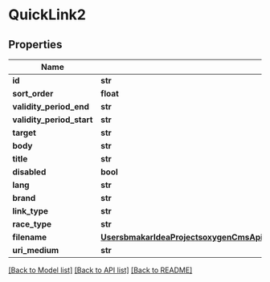# QuickLink2

## Properties
Name | Type | Description | Notes
------------ | ------------- | ------------- | -------------
**id** | **str** |  | [optional] 
**sort_order** | **float** |  | [optional] 
**validity_period_end** | **str** |  | [optional] 
**validity_period_start** | **str** |  | [optional] 
**target** | **str** |  | [optional] 
**body** | **str** |  | [optional] 
**title** | **str** |  | [optional] 
**disabled** | **bool** |  | [optional] 
**lang** | **str** |  | [optional] 
**brand** | **str** |  | [optional] 
**link_type** | **str** |  | [optional] 
**race_type** | **str** |  | [optional] 
**filename** | [**UsersbmakarIdeaProjectsoxygenCmsApisrcmainresourcesstaticprivatecomponentsfilenameYamlFilename**](UsersbmakarIdeaProjectsoxygenCmsApisrcmainresourcesstaticprivatecomponentsfilenameYamlFilename.md) |  | [optional] 
**uri_medium** | **str** |  | [optional] 

[[Back to Model list]](../README.md#documentation-for-models) [[Back to API list]](../README.md#documentation-for-api-endpoints) [[Back to README]](../README.md)

